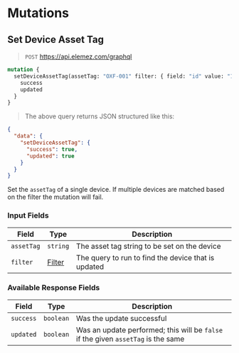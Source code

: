 # Mutations

## Set Device Asset Tag

> `POST` https://api.elemez.com/graphql

```graphql
mutation {
  setDeviceAssetTag(assetTag: "OXF-001" filter: { field: "id" value: "1201eb5ed90647648ddf06a44d45d276"}) {
    success
    updated
  }
}
```


> The above query returns JSON structured like this:

```json
{
  "data": {
    "setDeviceAssetTag": {
      "success": true,
      "updated": true
    }
  }
}
```

Set the `assetTag` of a single device. If multiple devices are matched based on the filter the mutation will fail.

### Input Fields
| Field      | Type              | Description                                         |
| --         | --                | --                                                  |
| `assetTag` | `string`          | The asset tag string to be set on the device        |
| `filter`   | [Filter](#filter) | The query to run to find the device that is updated |

### Available Response Fields
| Field     | Type      | Description                                                                       |
| --        | --        | --                                                                                |
| `success` | `boolean` | Was the update successful                                                         |
| `updated` | `boolean` | Was an update performed; this will be `false` if the given `assetTag` is the same |
